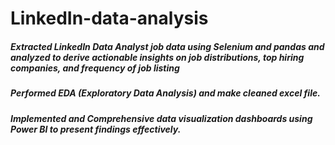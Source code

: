 # LinkedIn-data-analysis
<h5>	Extracted LinkedIn Data Analyst job data using Selenium and pandas and analyzed  to derive actionable insights on job distributions, top hiring companies, and frequency of job listing</h5>
<h5>Performed EDA (Exploratory Data Analysis) and make cleaned excel file.</h5>
<h5>Implemented and Comprehensive data visualization dashboards using Power BI to present findings effectively. </h5>

